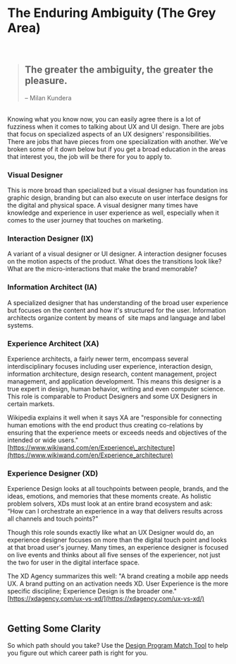 # The Enduring Ambiguity (The Grey Area) #
<br>

> ## The greater the ambiguity, the greater the pleasure.
> – Milan Kundera


<br>Knowing what you know now, you can easily agree there is a lot of fuzziness when it comes to talking about UX and UI design. There are jobs that focus on specialized aspects of an UX designers' responsibilities. There are jobs that have pieces from one specialization with another. We've broken some of it down below but if you get a broad education in the areas that interest you, the job will be there for you to apply to.

### Visual Designer ### 

This is more broad than specialized but a visual designer has foundation ins graphic design, branding but can also execute on user interface designs for the digital and physical space. A visual designer many times have knowledge and experience in user experience as well, especially when it comes to the user journey that touches on marketing.

### Interaction Designer (IX) ### 

A variant of a visual designer or UI designer. A interaction designer focuses on the motion aspects of the product. What does the transitions look like? What are the micro-interactions that make the brand memorable?

### Information Architect (IA) ### 

A specialized designer that has understanding of the broad user experience but focuses on the content and how it's structured for the user. Information architects organize content by means of  site maps and language and label systems. 

### Experience Architect (XA) ### 

Experience architects, a fairly newer term, encompass several interdisciplinary focuses including user experience, interaction design, information architecture, design research, content management, project management, and application development. This means this designer is a true expert in design, human behavior, writing and even computer science. This role is comparable to Product Designers and some UX Designers in certain markets. 

Wikipedia explains it well when it says XA are "responsible for connecting human emotions with the end product thus creating co-relations by ensuring that the experience meets or exceeds needs and objectives of the intended or wide users." [https://www.wikiwand.com/en/Experience\_architecture](https://www.wikiwand.com/en/Experience_architecture)

### Experience Designer (XD) ### 

Experience Design looks at all touchpoints between people, brands, and the ideas, emotions, and memories that these moments create. As holistic problem solvers, XDs must look at an entire brand ecosystem and ask: “How can I orchestrate an experience in a way that delivers results across all channels and touch points?" 
    
Though this role sounds exactly like what an UX Designer would do, an experience designer focuses on more than the digital touch point and looks at that broad user's journey. Many times, an experience designer is focused on live events and thinks about all five senses of the experiencer, not just the two for user in the digital interface space. 

The XD Agency summarizes this well: "A brand creating a mobile app needs UX. A brand putting on an activation needs XD. User Experience is the more specific discipline; Experience Design is the broader one." [https://xdagency.com/ux-vs-xd/](https://xdagency.com/ux-vs-xd/)
<br><br>


## Getting Some Clarity ##

So which path should you take? Use the [Design Program Match Tool](https://theflatironschool.typeform.com/to/FpxjnA) to help you figure out which career path is right for you. 
